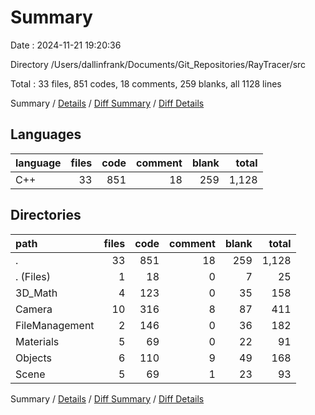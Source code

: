 # Summary

Date : 2024-11-21 19:20:36

Directory /Users/dallinfrank/Documents/Git_Repositories/RayTracer/src

Total : 33 files,  851 codes, 18 comments, 259 blanks, all 1128 lines

Summary / [Details](details.md) / [Diff Summary](diff.md) / [Diff Details](diff-details.md)

## Languages
| language | files | code | comment | blank | total |
| :--- | ---: | ---: | ---: | ---: | ---: |
| C++ | 33 | 851 | 18 | 259 | 1,128 |

## Directories
| path | files | code | comment | blank | total |
| :--- | ---: | ---: | ---: | ---: | ---: |
| . | 33 | 851 | 18 | 259 | 1,128 |
| . (Files) | 1 | 18 | 0 | 7 | 25 |
| 3D_Math | 4 | 123 | 0 | 35 | 158 |
| Camera | 10 | 316 | 8 | 87 | 411 |
| FileManagement | 2 | 146 | 0 | 36 | 182 |
| Materials | 5 | 69 | 0 | 22 | 91 |
| Objects | 6 | 110 | 9 | 49 | 168 |
| Scene | 5 | 69 | 1 | 23 | 93 |

Summary / [Details](details.md) / [Diff Summary](diff.md) / [Diff Details](diff-details.md)